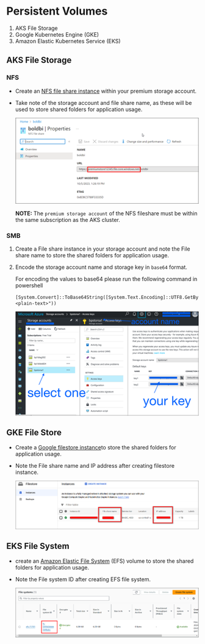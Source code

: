 # Persistent Volumes
1. AKS File Storage
2. Google Kubernetes Engine (GKE)
3. Amazon Elastic Kubernetes Service (EKS)

## AKS File Storage

### NFS

- Create an [NFS file share instance](https://learn.microsoft.com/en-us/azure/storage/files/storage-how-to-use-files-portal?tabs=azure-portal) within your premium storage account. 
- Take note of the storage account and file share name, as these will be used to store shared folders for application usage.

    ![NFS Host Name](images/nfs-hostname.png)

    **NOTE:** The `premium storage account` of the NFS fileshare must be within the same subscription as the AKS cluster.

### SMB

1. Create a File share instance in your storage account and note the File share name to store the shared folders for application usage.

2. Encode the storage account name and storage key in `base64` format.

    For encoding the values to base64 please run the following command in powershell

    ```console
    [System.Convert]::ToBase64String([System.Text.Encoding]::UTF8.GetBytes("<plain-text>"))
    ```

    ![File Share details](images/aks-file-storage.png)

## GKE File Store

- Create a [Google filestore instance](https://console.cloud.google.com/filestore)to store the shared folders for application usage.
- Note the File share name and IP address after creating filestore instance.

    ![File Store Details](images/gke_file_share_details.png)

## EKS File System
- create an [Amazon Elastic File System](https://docs.aws.amazon.com/efs/latest/ug/gs-step-two-create-efs-resources.html) (EFS) volume to store the shared folders for application usage.
- Note the File system ID after creating EFS file system.

    ![File-System-ID](images/file-system-id.png)




